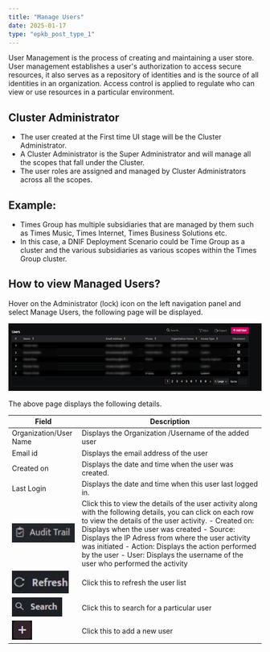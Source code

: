 ```yaml
---
title: "Manage Users"
date: 2025-01-17
type: "epkb_post_type_1"
---
```


User Management is the process of creating and maintaining a user store. User management establishes a user's authorization to access secure resources, it also serves as a repository of identities and is the source of all identities in an organization. Access control is applied to regulate who can view or use resources in a particular environment.

## **Cluster Administrator**

- The user created at the First time UI stage will be the Cluster Administrator.
- A Cluster Administrator is the Super Administrator and will manage all the scopes that fall under the Cluster.
- The user roles are assigned and managed by Cluster Administrators across all the scopes.

## **Example:**

- Times Group has multiple subsidiaries that are managed by them such as Times Music, Times Internet, Times Business Solutions etc.
- In this case, a DNIF Deployment Scenario could be Time Group as a cluster and the various subsidiaries as various scopes within the Times Group cluster.

## **How to view Managed Users?**

Hover on the Administrator (lock) icon on the left navigation panel and select Manage Users, the following page will be displayed.

 ![image 1-Dec-01-2023-10-33-59-3410-AM](./manage-user-img/ManageUsers.png) 

The above page displays the following details.

| **Field** | **Description** |
| --- | --- |
| Organization/User Name | Displays the Organization /Username of the added user |
| Email id | Displays the email address of the user |
| Created on | Displays the date and time when the user was created. |
| Last Login | Displays the date and time when this user last logged in. |
| ![image 2-Dec-01-2023-10-34-44-8233-AM](./manage-user-img/manage-user-2.webp) | Click this to view the details of the user activity along with the following details, you can click on each row to view the details of the user activity.  - Created on: Displays when the user was created - Source: Displays the IP Adress from where the user activity was initiated - Action: Displays the action performed by the user - User: Displays the username of the user who performed the activity   |
|   ![image 3-Dec-01-2023-10-35-00-0021-AM](./manage-user-img/manage-user-3.webp)   | Click this to refresh the user list |
|   ![image 4-Dec-01-2023-10-35-25-1865-AM](./manage-user-img/manage-user-4.webp)   | Click this to search for a particular user |
|   ![image 5-Dec-01-2023-10-37-56-4914-AM](./manage-user-img/manage-user-5.png)   | Click this to add a new user |
